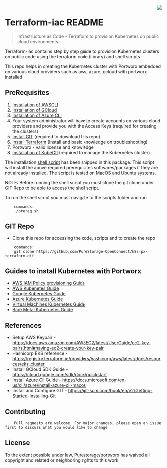 <img src="icon.png" align="right" />

# Terraform-iac README

> Infrastructure as Code - Terraform to provision Kubernetes on public cloud environments


Terraform-iac contains step by step guide to provision Kubernetes clusters on public code using the terraform code (library) and shell scripts

This repo helps in creating the Kubernetes cluster with Portworx embedded on various cloud providers such as aws, azure, gcloud with portworx installed

## PreRequisites

1. [Installation of AWSCLI](https://docs.aws.amazon.com/cli/latest/userguide/getting-started-install.html)
2. [Installation of GCloud](https://cloud.google.com/sdk/docs/quickstart)
3. [Installation of Azure CLI](https://docs.microsoft.com/en-us/cli/azure/install-azure-cli)
4. Your system administrator will have to create accounts on various cloud providers and provide you with the Access Keys (required for creating the clusters)
5. [Install GIT](https://git-scm.com/book/en/v2/Getting-Started-Installing-Git) (required to download this repo)
6. [Install Terraform](https://learn.hashicorp.com/tutorials/terraform/install-cli) (Install and basic knowledge on troubleshooting)
7. Portworx - valid license and knowledge
8. [Installation of KubeCtl](https://kubernetes.io/docs/tasks/tools/) (required to manage the Kubernetes cluster)

The installation [shell script](https://github.com/PureStorage-OpenConnect/k8s-px-terraform/blob/master/scripts/prereq.sh) has been shipped in this package. This script will install the above required prerequisites softwares/packages if they are not already installed. The script is tested on MacOS and Ubuntu systems. 

NOTE: Before running the shell script you must clone the git clone under GIT Repo to be able to access the shell script.

To run the shell script you must navigate to the scripts folder and run

``` 
    commands:
    ./prereq.sh 
```

## GIT Repo
- Clone this repo for accessing the code, scripts and to create the repo
``` 
    commands:
    git clone https://github.com/PureStorage-OpenConnect/k8s-px-terraform.git
```

## Guides to install Kubernetes with Portworx

- [AWS IAM Policy provisioning Guide](https://github.com/PureStorage-OpenConnect/k8s-px-terraform/blob/master/docs/awsIAMPolicy/README.md)
- [AWS Kubenetes Guide](https://github.com/PureStorage-OpenConnect/k8s-px-terraform/blob/master/docs/awsEKS/README.md)
- [Google Kubernetes Guide](https://github.com/PureStorage-OpenConnect/k8s-px-terraform/blob/master/docs/gcloudGKE/README.md)
- [Azure Kubernetes Guide](https://github.com/PureStorage-OpenConnect/k8s-px-terraform/blob/master/docs/AzureAKS/README.md)
- [Virtual Machines Kubernetes Guide](https://github.com/PureStorage-OpenConnect/k8s-px-terraform/blob/master/docs/kubernetesOnVM/README.md)
- [Bare Metal Kubernetes Guide](https://github.com/PureStorage-OpenConnect/k8s-px-terraform/blob/master/docs/baremetal/README.md)

## References

- Setup AWS Keypair - https://docs.aws.amazon.com/AWSEC2/latest/UserGuide/ec2-key-pairs.html#having-ec2-create-your-key-pair
- Hashicorp EKS reference - https://registry.terraform.io/providers/hashicorp/aws/latest/docs/resources/eks_cluster
- Install GCloud SDK Guide - https://cloud.google.com/sdk/docs/quickstart
- Install Azure Cli Guide - https://docs.microsoft.com/en-us/cli/azure/install-azure-cli-macos
- Install and Configure GIT - https://git-scm.com/book/en/v2/Getting-Started-Installing-Git


## Contributing
``` 
    Pull requests are welcome. For major changes, please open an issue first to discuss what you would like to change
```

## License

To the extent possible under law, [Purestorage/portworx](https://purestorage.com) has waived all copyright and related or neighboring rights to this work
